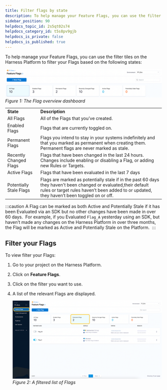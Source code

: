 ```yaml
---
title: Filter flags by state
description: To help manage your Feature Flags, you can use the filter tiles on the Harness Platform to filter your Flags based on the following states --  Figure 1 --  The Flag overview dashboard State Description All…
sidebar_position: 90
helpdocs_topic_id: 2s5qt02s74
helpdocs_category_id: t5s8pv9gjb
helpdocs_is_private: false
helpdocs_is_published: true
---
```


To help manage your Feature Flags, you can use the filter tiles on the Harness Platform to filter your Flags based on the following states: 

![A screenshot of the Feature Flag states dashboard. ](./static/9-filtering-flags-by-state-00.png)*Figure 1: The Flag overview dashboard*



|  |  |
| --- | --- |
| **State** | **Description** |
| All Flags | All of the Flags that you’ve created. |
| Enabled Flags | Flags that are currently toggled on.  |
| Permanent Flags | Flags you intend to stay in your systems indefinitely and that you marked as permanent when creating them. Permanent flags are never marked as stale. |
| Recently Changed Flags | Flags that have been changed in the last 24 hours. Changes include enabling or disabling a Flag, or adding new Rules or Targets. |
| Active Flags | Flags that have been evaluated in the last 7 days |
| Potentially Stale Flags | Flags are marked as potentially stale if in the past 60 days they haven't been changed or evaluated,their default rules or target rules haven’t been added to or updated, they haven’t been toggled on or off.|

:::caution
 A Flag can be marked as both Active and Potentially Stale if it has been Evaluated via an SDK but no other changes have been made in over 60 days.  For example, if you Evaluated `Flag_A` yesterday using an SDK, but haven’t made any changes on the Harness Platform in over three months, the Flag will be marked as Active and Potentially Stale on the Platform. 
:::

## Filter your Flags

To view filter your Flags:

1. Go to your project on the Harness Platform.
2. Click on **Feature Flags**.
3. Click on the filter you want to use.
4. A list of the relevant Flags are displayed.

    ![A screenshot of the Permanent Flags tile selected to filter for permanent flags.](./static/9-filtering-flags-by-state-01.png)*Figure 2: A filtered list of Flags*

 

